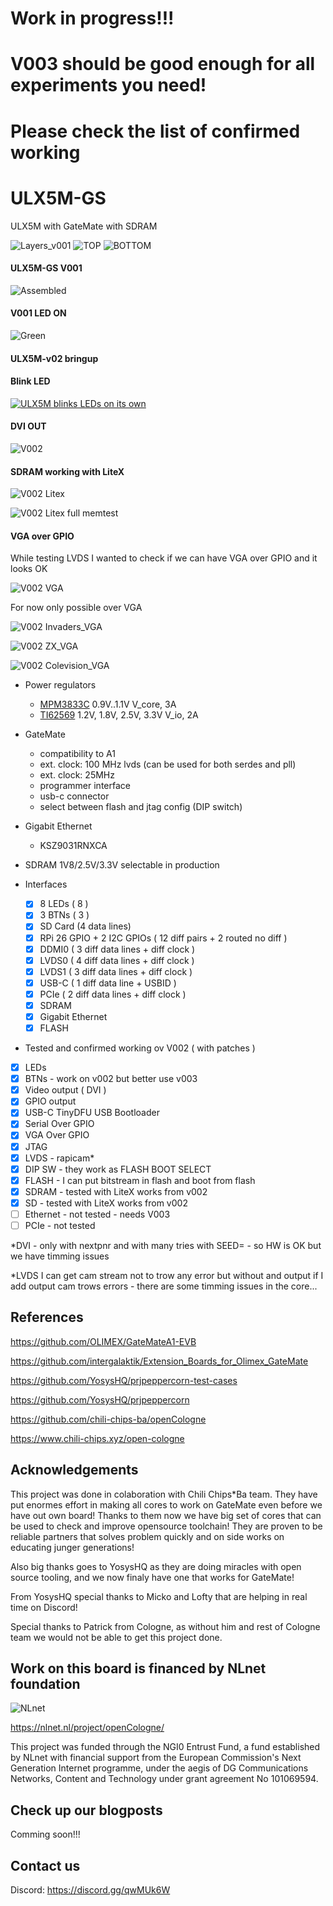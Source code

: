 # Work in progress!!! 

# V003 should be good enough for all experiments you need!

# Please check the list of confirmed working

# ULX5M-GS
ULX5M with GateMate with SDRAM

![Layers_v001](/pic/ulx5m-gs-routed.png)
![TOP](/pic/ulx5m-gs-top.png)
![BOTTOM](/pic/ulx5m-gs-bottom.png)

#### ULX5M-GS V001

![Assembled](/pic/v1-assembled.jpg)

#### V001 LED ON

![Green](/pic/v1-green.jpg)

#### ULX5M-v02 bringup

#### Blink LED

[![ULX5M blinks LEDs on its own](/pic/ulx5m-gs.v02.4.debug.jpg)](https://www.youtube.com/watch?v=LA20pfW7X00 "ULX5M is counting!")

#### DVI OUT

![V002](/pic/ULX5M-GS-v002.jpg)

#### SDRAM working with LiteX

![V002 Litex](/pic/LiteX_SDRAM_ULX5M.png)

![V002 Litex full memtest](/pic/LiteX_ULX5M-memtest.png)

#### VGA over GPIO

While testing LVDS I wanted to check if we can have VGA over GPIO and it looks OK 

![V002 VGA](/pic/VGA_LVDS.jpg)

For now only possible over VGA

![V002 Invaders_VGA](/pic/Invaders_ULX5M.jpg)

![V002 ZX_VGA](/pic/ZX_ULX5M.jpg)

![V002 Colevision_VGA](/pic/Colevision_ULX5M.jpg)

* Power regulators
  * [MPM3833C](https://www.monolithicpower.com/en/mpm3833c.html) 0.9V..1.1V V_core, 3A
  * [TI62569](https://www.ti.com/lit/ds/symlink/tlv62569.pdf?ts=1709559273755) 1.2V, 1.8V, 2.5V, 3.3V V_io, 2A

* GateMate
  * compatibility to A1
  * ext. clock: 100 MHz lvds (can be used for both serdes and pll)
  * ext. clock: 25MHz
  * programmer interface
  * usb-c connector
  * select between flash and jtag config (DIP switch)

* Gigabit Ethernet
  * KSZ9031RNXCA

* SDRAM 1V8/2.5V/3.3V selectable in production

* Interfaces
  * [X] 8 LEDs ( 8 )
  * [X] 3 BTNs ( 3 )  
  * [X] SD Card (4 data lines)
  * [X] RPi 26 GPIO + 2 I2C GPIOs ( 12 diff pairs + 2 routed no diff )
  * [X] DDMI0 ( 3 diff data lines + diff clock )
  * [X] LVDS0 ( 4 diff data lines + diff clock )
  * [X] LVDS1 ( 3 diff data lines + diff clock )
  * [X] USB-C ( 1 diff data line + USBID )
  * [X] PCIe  ( 2 diff data lines + diff clock )
  * [X] SDRAM
  * [X] Gigabit Ethernet
  * [X] FLASH

 * Tested and confirmed working ov V002 ( with patches ) 
  * [X] LEDs
  * [X] BTNs - work on v002 but better use v003
  * [X] Video output ( DVI )
  * [X] GPIO output
  * [X] USB-C TinyDFU USB Bootloader
  * [X] Serial Over GPIO
  * [X] VGA Over GPIO
  * [X] JTAG
  * [X] LVDS - rapicam*
  * [X] DIP SW - they work as FLASH BOOT SELECT
  * [X] FLASH - I can put bitstream in flash and boot from flash
  * [X] SDRAM - tested with LiteX works from v002
  * [X] SD - tested with LiteX works from v002
  * [ ] Ethernet - not tested - needs V003
  * [ ] PCIe - not tested

*DVI - only with nextpnr and with many tries with SEED= - so HW is OK but we have timming issues
   
*LVDS I can get cam stream not to trow any error but without and output 
  if I add output cam trows errors - there are some timming issues in the core... 

## References

https://github.com/OLIMEX/GateMateA1-EVB

https://github.com/intergalaktik/Extension_Boards_for_Olimex_GateMate

https://github.com/YosysHQ/prjpeppercorn-test-cases

https://github.com/YosysHQ/prjpeppercorn
  
https://github.com/chili-chips-ba/openCologne

https://www.chili-chips.xyz/open-cologne

## Acknowledgements

This project was done in colaboration with Chili Chips*Ba team. 
They have put enormes effort in making all cores to work on GateMate even before we have out own board!
Thanks to them now we have big set of cores that can be used to check and improve opensource toolchain!
They are proven to be reliable partners that solves problem quickly and on side works on educating junger generations!

Also big thanks goes to YosysHQ as they are doing miracles with open source tooling, and we now finaly have one that works for GateMate!

From YosysHQ special thanks to Micko and Lofty that are helping in real time on Discord!

Special thanks to Patrick from Cologne, as without him and rest of Cologne team we would not be able to get this project done.

## Work on this board is financed by NLnet foundation

![NLnet](/pic/banner-320x120.png)

https://nlnet.nl/project/openCologne/

This project was funded through the NGI0 Entrust Fund, a fund established by NLnet with financial support from the European Commission's Next Generation Internet programme, under the aegis of DG Communications Networks, Content and Technology under grant agreement No 101069594.

## Check up our blogposts
Comming soon!!!

## Contact us

Discord: https://discord.gg/qwMUk6W
